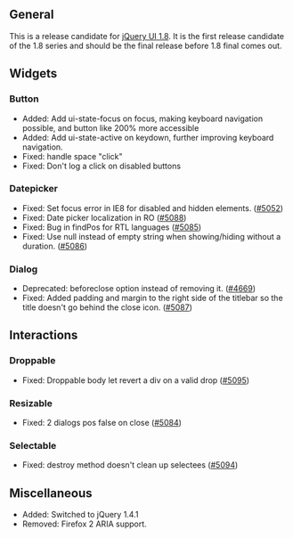 <script>{
	"title": "jQuery UI 1.8rc1 Changelog"
}</script>

## General

This is a release candidate for [jQuery UI 1.8](/changelog/1.8). It is the first release candidate of the 1.8 series and should be the final release before 1.8 final comes out.

## Widgets

### Button

* Added: Add ui-state-focus on focus, making keyboard navigation possible, and button like 200% more accessible
* Added: Add ui-state-active on keydown, further improving keyboard navigation.
* Fixed: handle space "click"
* Fixed: Don't log a click on disabled buttons

### Datepicker

* Fixed: Set focus error in IE8 for disabled and hidden elements. ([#5052](http://bugs.jqueryui.com/ticket/5052))
* Fixed: Date picker localization in RO ([#5088](http://bugs.jqueryui.com/ticket/5088))
* Fixed: Bug in findPos for RTL languages ([#5085](http://bugs.jqueryui.com/ticket/5085))
* Fixed: Use null instead of empty string when showing/hiding without a duration. ([#5086](http://bugs.jqueryui.com/ticket/5086))

### Dialog

* Deprecated: beforeclose option instead of removing it. ([#4669](http://bugs.jqueryui.com/ticket/4669))
* Fixed: Added padding and margin to the right side of the titlebar so the title doesn't go behind the close icon. ([#5087](http://bugs.jqueryui.com/ticket/5087))

## Interactions

### Droppable

* Fixed: Droppable body let revert a div on a valid drop ([#5095](http://bugs.jqueryui.com/ticket/5095))

### Resizable

* Fixed: 2 dialogs pos false on close ([#5084](http://bugs.jqueryui.com/ticket/5084))

### Selectable

* Fixed: destroy method doesn't clean up selectees ([#5094](http://bugs.jqueryui.com/ticket/5094))

## Miscellaneous

* Added: Switched to jQuery 1.4.1
* Removed: Firefox 2 ARIA support.

